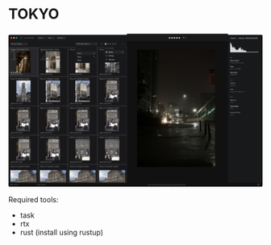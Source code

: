 # TOKYO

![Library View](./docs/Library_View.png)

Required tools:
- task
- rtx
- rust (install using rustup)
